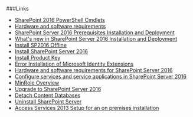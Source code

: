 ###Links
- [SharePoint 2016 PowerShell Cmdlets](https://technet.microsoft.com/en-us/library/ff608036(v=office.16).aspx)
- [Hardware and software requirements](https://technet.microsoft.com/library/cc262485(v=office.16).aspx)
- [SharePoint Server 2016 Prerequisites Installation and Deployment](http://social.technet.microsoft.com/wiki/contents/articles/32950.sharepoint-server-2016-prerequisites-installation-and-deployment.aspx)
- [What's new in SharePoint Server 2016 Installation and Deployment](https://blogs.technet.microsoft.com/wbaer/2015/05/12/whats-new-in-sharepoint-server-2016-installation-and-deployment/)
- [Install SP2016 Offline](http://nikcharlebois.com/installing-the-sharepoint-2016-prerequisites-offline-using-powershell/)
- [Install SharePoint Server 2016](https://technet.microsoft.com/en-us/library/ee805948(v=office.16).aspx)
- [Install Product Key](https://www.microsoft.com/en-us/download/details.aspx?id=51493)
- [Error Installation of Microsoft Identity Extensions](http://www.sharepointcolumn.com/error-installation-of-microsoft-identity-extensions-requires-net-version-3-5-or-4-0/)
- [Hardware and software requirements for SharePoint Server 2016](https://technet.microsoft.com/library/cc262485(v=office.16).aspx)
- [Configure services and service applications in SharePoint Server 2016](https://technet.microsoft.com/en-us/library/ee794878(v=office.16).aspx)
- [MinRole Overview](https://technet.microsoft.com/EN-US/library/mt346114)
- [Upgrade to SharePoint Server 2016](https://technet.microsoft.com/EN-US/library/cc303420(v=office.16).aspx)
- [Detach Content Databases](https://technet.microsoft.com/en-us/library/ff628582.aspx)
- [Uninstall SharePoint Server](https://technet.microsoft.com/en-us/library/cc262874.aspx)
- [Access Services 2013 Setup for an on premises installation](https://blogs.msdn.microsoft.com/kaevans/2013/07/14/access-services-2013-setup-for-an-on-premises-installation/)
